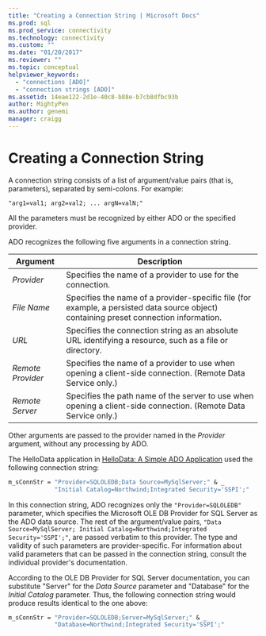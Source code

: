 ```yaml
---
title: "Creating a Connection String | Microsoft Docs"
ms.prod: sql
ms.prod_service: connectivity
ms.technology: connectivity
ms.custom: ""
ms.date: "01/20/2017"
ms.reviewer: ""
ms.topic: conceptual
helpviewer_keywords: 
  - "connections [ADO]"
  - "connection strings [ADO]"
ms.assetid: 14eae122-2d1e-40c8-b88e-b7cb8dfbc93b
author: MightyPen
ms.author: genemi
manager: craigg
---
```

# Creating a Connection String
A connection string consists of a list of argument/value pairs (that is, parameters), separated by semi-colons. For example:  
  
```syntax
"arg1=val1; arg2=val2; ... argN=valN;"  
```  
  
 All the parameters must be recognized by either ADO or the specified provider.  
  
 ADO recognizes the following five arguments in a connection string.  
  
|Argument|Description|  
|--------------|-----------------|  
|*Provider*|Specifies the name of a provider to use for the connection.|  
|*File Name*|Specifies the name of a provider-specific file (for example, a persisted data source object) containing preset connection information.|  
|*URL*|Specifies the connection string as an absolute URL identifying a resource, such as a file or directory.|  
|*Remote Provider*|Specifies the name of a provider to use when opening a client-side connection. (Remote Data Service only.)|  
|*Remote Server*|Specifies the path name of the server to use when opening a client-side connection. (Remote Data Service only.)|  
  
 Other arguments are passed to the provider named in the *Provider* argument, without any processing by ADO.  
  
 The HelloData application in [HelloData: A Simple ADO Application](../../../ado/guide/data/hellodata-a-simple-ado-application.md) used the following connection string:  
  
```vb
m_sConnStr = "Provider=SQLOLEDB;Data Source=MySqlServer;" & _  
             "Initial Catalog=Northwind;Integrated Security='SSPI';"  
```  
  
 In this connection string, ADO recognizes only the `"Provider=SQLOLEDB"` parameter, which specifies the Microsoft OLE DB Provider for SQL Server as the ADO data source. The rest of the argument/value pairs, `"Data Source=MySqlServer; Initial Catalog=Northwind;Integrated Security='SSPI';"`, are passed verbatim to this provider. The type and validity of such parameters are provider-specific. For information about valid parameters that can be passed in the connection string, consult the individual provider's documentation.  
  
 According to the OLE DB Provider for SQL Server documentation, you can substitute "Server" for the *Data Source* parameter and "Database" for the *Initial Catalog* parameter. Thus, the following connection string would produce results identical to the one above:  
  
```vb
m_sConnStr = "Provider=SQLOLEDB;Server=MySqlServer;" & _  
             "Database=Northwind;Integrated Security='SSPI';"  
```
